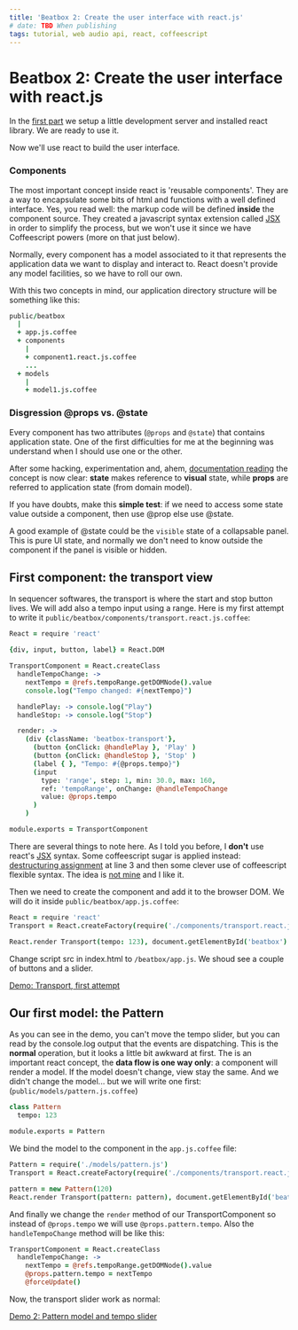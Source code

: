 ```yaml
---
title: 'Beatbox 2: Create the user interface with react.js'
# date: TBD When publishing
tags: tutorial, web audio api, react, coffeescript
---
```


# Beatbox 2: Create the user interface with react.js

In the [first part](/2014/10/31/beatbox-build-a-rhythm-machine-with-react-js.html) we setup a little development server and installed react library. We are ready to use it.

Now we'll use react to build the user interface.

### Components

The most important concept inside react is 'reusable components'. They are a way to encapsulate some bits of html and functions with a well defined interface. Yes, you read well: the markup code will be defined **inside** the component source. They created a javascript syntax extension called [JSX](http://facebook.github.io/react/docs/jsx-in-depth.html) in order to simplify the process, but we won't use it since we have Coffeescript powers (more on that just below).

Normally, every component has a model associated to it that represents the application data we want to display and interact to. React doesn't provide any model facilities, so we have to roll our own.

With this two concepts in mind, our application directory structure will be something like this:

~~~coffee
public/beatbox
  |
  + app.js.coffee
  + components
    |
    + component1.react.js.coffee
    ...
  + models
    |
    + model1.js.coffee
~~~

### Disgression @props vs. @state

Every component has two attributes (`@props` and `@state`) that contains application state. One of the first difficulties for me at the beginning was understand when I should use one or the other.

After some hacking, experimentation and, ahem, [documentation reading](http://facebook.github.io/react/docs/interactivity-and-dynamic-uis.html#components-are-just-state-machines) the concept is now clear: **state** makes reference to **visual** state, while **props** are referred to application state (from domain model).

If you have doubts, make this **simple test**: if we need to access some state value outside a component, then use @prop else use @state.

A good example of @state could be the `visible` state of a collapsable panel. This is pure UI state, and normally we don't need to know outside the component if the panel is visible or hidden.

## First component: the transport view

In sequencer softwares, the transport is where the start and stop button lives. We will add also a tempo input using a range.
Here is my first attempt to write it `public/beatbox/components/transport.react.js.coffee`:

~~~coffeescript
React = require 'react'

{div, input, button, label} = React.DOM

TransportComponent = React.createClass
  handleTempoChange: ->
    nextTempo = @refs.tempoRange.getDOMNode().value
    console.log("Tempo changed: #{nextTempo}")

  handlePlay: -> console.log("Play")
  handleStop: -> console.log("Stop")

  render: ->
    (div {className: 'beatbox-transport'},
      (button {onClick: @handlePlay }, 'Play' )
      (button {onClick: @handleStop }, 'Stop' )
      (label { }, "Tempo: #{@props.tempo}")
      (input
        type: 'range', step: 1, min: 30.0, max: 160,
        ref: 'tempoRange', onChange: @handleTempoChange
        value: @props.tempo
      )
    )

module.exports = TransportComponent
~~~

There are several things to note here. As I told you before, I **don't** use react's  [JSX](http://facebook.github.io/react/docs/jsx-in-depth.html) syntax. Some coffeescript sugar is applied instead: [destructuring assignment](http://coffeescript.org/#destructuring) at line 3 and then some clever use of coffeescript flexible syntax. The idea is [not mine](http://blog.vjeux.com/2013/javascript/react-coffeescript.html) and I like it.

Then we need to create the component and add it to the browser DOM. We will do it inside `public/beatbox/app.js.coffee`:

~~~coffeescript
React = require 'react'
Transport = React.createFactory(require('./components/transport.react.js'))

React.render Transport(tempo: 123), document.getElementById('beatbox')
~~~

Change script src in index.html to `/beatbox/app.js`. We shoud see a couple of buttons and a slider.

<div class="demo">
  <a href="/beatbox-demo/transport/">Demo: Transport, first attempt</a>
</div>

## Our first model: the Pattern

As you can see in the demo, you can't move the tempo slider, but you can read by the console.log output that the events are dispatching. This is the **normal** operation, but it looks a little bit awkward at first. The is an important react concept, the **data flow is one way only**: a component will render a model. If the model doesn't change, view stay the same. And we didn't change the model... but we will write one first: (`public/models/pattern.js.coffee`)

~~~coffee
class Pattern
  tempo: 123

module.exports = Pattern
~~~

We bind the model to the component in the `app.js.coffee` file:

~~~coffee
Pattern = require('./models/pattern.js')
Transport = React.createFactory(require('./components/transport.react.js'))

pattern = new Pattern(120)
React.render Transport(pattern: pattern), document.getElementById('beatbox')
~~~

And finally we change the `render` method of our TransportComponent so instead of `@props.tempo` we will use `@props.pattern.tempo`. Also the `handleTempoChange` method will be like this:

~~~ Coffee
TransportComponent = React.createClass
  handleTempoChange: ->
    nextTempo = @refs.tempoRange.getDOMNode().value
    @props.pattern.tempo = nextTempo
    @forceUpdate()
~~~

Now, the transport slider work as normal:

[Demo 2: Pattern model and tempo slider](/beatbox-demo/pattern-model/index.html)
